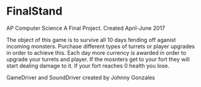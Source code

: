 # FinalStand
AP Computer Science A Final Project. Created April-June 2017

The object of this game is to survive all 10 days fending off aganist incoming monsters. Purchase different types of turrets or player upgrades in order to achieve this. Each day more currency is awarded in order to upgrade your turrets and player. If the mosnters get to your fort they will start dealing damage to it. If your fort reaches 0 health you lose. 

GameDriver and SoundDriver created by Johnny Gonzales
